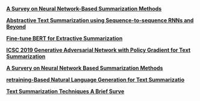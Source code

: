 
[**A Survey on Neural Network-Based Summarization Methods**](https://arxiv.org/abs/1804.04589)



[**Abstractive Text Summarization using Sequence-to-sequence RNNs and
Beyond**](https://github.com/Forlogen/NLP-Text-Summarization/blob/master/papers/CoNLL%202016%20Abstractive%20Text%20Summarization%20using%20Sequence-to-sequence%20RNNs%20and%20Beyond.pdf)



[**Fine-tune BERT for Extractive Summarization**](<https://github.com/Forlogen/NLP-Text-Summarization/blob/master/papers/Fine-tune%20BERT%20for%20Extractive%20Summarization.pdf>)



[**ICSC 2019 Generative Adversarial Network with Policy Gradient for Text Summarization**](https://github.com/Forlogen/NLP-Text-Summarization/blob/master/papers/ICSC%202019%20Generative%20Adversarial%20Network%20with%20Policy%20Gradient%20for%20Text%20Summarization.pdf)



[**A Survery on Neural Network Based Summarization Methods**](https://github.com/Forlogen/NLP-Text-Summarization/blob/master/papers/A%20Survery%20on%20Neural%20Network%20Based%20Summarization%20Methods.pdf)



[**retraining-Based Natural Language Generation for Text Summarizatio**](https://github.com/Forlogen/NLP-Text-Summarization/blob/master/papers/Pretraining-Based%20Natural%20Language%20Generation%20for%20Text%20Summarization.pdf)



[**Text Summarization Techniques A Brief Surve**](https://github.com/Forlogen/NLP-Text-Summarization/blob/master/papers/Text%20Summarization%20Techniques%20%20A%20Brief%20Survey.pdf)
